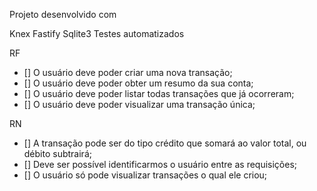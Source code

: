 Projeto desenvolvido com

Knex
Fastify
Sqlite3
Testes automatizados

RF
 - [] O usuário deve poder criar uma nova transação;
 - [] O usuário deve poder obter um resumo da sua conta;
 - [] O usuário deve poder listar todas transações que já ocorreram;
 - [] O usuário deve poder visualizar uma transação única;

RN
 - [] A transação pode ser do tipo crédito que somará ao valor total, ou débito subtrairá;
 - [] Deve ser possível identificarmos o usuário entre as requisições;
 - [] O usuário só pode visualizar transações o qual ele criou;